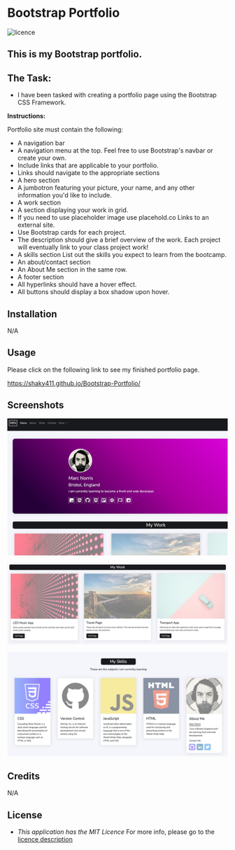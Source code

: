 # Bootstrap Portfolio

![licence](https://img.shields.io/badge/licence-MIT-yellow.svg)

## This is my Bootstrap portfolio.

## The Task:

* I have been tasked with creating a portfolio page using the Bootstrap CSS Framework.

**Instructions:**

Portfolio site must contain the following:

* A navigation bar
* A navigation menu at the top. Feel free to use Bootstrap's navbar or create your own.
* Include links that are applicable to your portfolio.
* Links should navigate to the appropriate sections
* A hero section
* A jumbotron featuring your picture, your name, and any other information you'd like to include.
* A work section
* A section displaying your work in grid.
* If you need to use placeholder image use placehold.co Links to an external site.
* Use Bootstrap cards for each project.
* The description should give a brief overview of the work.
Each project will eventually link to your class project work!
* A skills section
List out the skills you expect to learn from the bootcamp.
* An about/contact section
* An About Me section in the same row.
* A footer section
* All hyperlinks should have a hover effect.
* All buttons should display a box shadow upon hover.

## Installation

N/A

## Usage

Please click on the following link to see my finished portfolio page.

https://shaky411.github.io/Bootstrap-Portfolio/


## Screenshots

![Alt text](images/Screenshots/SS01.jpeg)

![Alt text](images/Screenshots/SS02.jpeg)

![Alt text](images/Screenshots/SS03.png)

## Credits

N/A

## License

* _This application has the MIT Licence_
For more info, please go to the [licence description](https://opensource.org/license/mit/)
